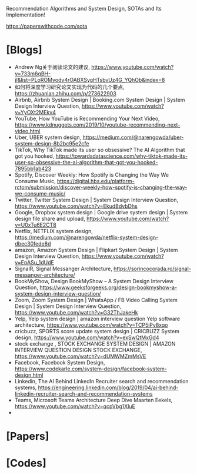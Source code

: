 Recommendation Algorithms and System Design, SOTAs and Its Implementation!

https://paperswithcode.com/sota

# [Blogs]
+ Andrew Ng关于阅读论文的建议, https://www.youtube.com/watch?v=733m6qBH-jI&list=PLoROMvodv4rOABXSygHTsbvUz4G_YQhOb&index=8
+ 如何将深度学习研究论文实现为代码的几个要点, https://zhuanlan.zhihu.com/p/273622903
+ Airbnb, Airbnb System Design | Booking.com System Design | System Design Interview Question, https://www.youtube.com/watch?v=YyOXt2MEkv4
+ YouTube, How YouTube is Recommending Your Next Video, https://www.kdnuggets.com/2019/10/youtube-recommending-next-video.html
+ Uber, UBER system design, https://medium.com/@narengowda/uber-system-design-8b2bc95e2cfe
+ TikTok, Why TikTok made its user so obsessive? The AI Algorithm that got you hooked, https://towardsdatascience.com/why-tiktok-made-its-user-so-obsessive-the-ai-algorithm-that-got-you-hooked-7895bb1ab423
+ Spotify, Discover Weekly: How Spotify is Changing the Way We Consume Music, https://digital.hbs.edu/platform-rctom/submission/discover-weekly-how-spotify-is-changing-the-way-we-consume-music/
+ Twitter, Twitter System Design | System Design Interview Question, https://www.youtube.com/watch?v=EkudBdvbDhs
+ Google, Dropbox system design | Google drive system design | System design file share and upload, https://www.youtube.com/watch?v=U0xTu6E2CT8
+ Netflix, NETFLIX system design, https://medium.com/@narengowda/netflix-system-design-dbec30fede8d
+ amazon, Amazon System Design | Flipkart System Design | System Design Interview Question, https://www.youtube.com/watch?v=EpASu_1dUdE
+ SignalR, Signal Messanger Architecture, https://sorincocorada.ro/signal-messanger-architecture/
+ BookMyShow, Design BookMyShow – A System Design Interview Question, https://www.geeksforgeeks.org/design-bookmyshow-a-system-design-interview-question/
+ Zoom, Zoom System Design | WhatsApp / FB Video Calling System Design | System Design Interview Question, https://www.youtube.com/watch?v=G32ThJakeHk
+ Yelp, Yelp system design | amazon interview question Yelp software architecture, https://www.youtube.com/watch?v=TCP5iPy8xqo
+ cricbuzz, SPORTS score update system design | CRICBUZZ System design, https://www.youtube.com/watch?v=exSwQtMxGd4
+ stock exchange , STOCK EXCHANGE SYSTEM DESIGN | AMAZON INTERVIEW QUESTION DESIGN STOCK EXCHANGE, https://www.youtube.com/watch?v=dUMWMZmMsVE
+ Facebook, Facebook System Design, https://www.codekarle.com/system-design/facebook-system-design.html
+ Linkedin, The AI Behind LinkedIn Recruiter search and recommendation systems, https://engineering.linkedin.com/blog/2019/04/ai-behind-linkedin-recruiter-search-and-recommendation-systems
+ Teams, Microsoft Teams Architecture Deep Dive Maarten Eekels, https://www.youtube.com/watch?v=qcpVbg1XIuE
+ 

# [Papers]


# [Codes]



